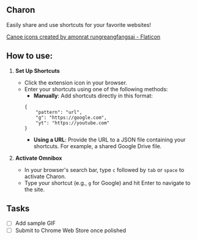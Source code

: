 ## Charon

Easily share and use shortcuts for your favorite websites!

[Canoe icons created by amonrat rungreangfangsai - Flaticon](https://www.flaticon.com/free-icons/canoe)

## How to use:

1. **Set Up Shortcuts**
    - Click the extension icon in your browser.
    - Enter your shortcuts using one of the following methods:
        - **Manually**: Add shortcuts directly in this format:
        ```
        {
            "pattern": "url",
            "g": "https://google.com",
            "yt": "https://youtube.com"
        }
        ```
        - **Using a URL**: Provide the URL to a JSON file containing your
          shortcuts. For example, a shared Google Drive file.

2. **Activate Omnibox**
    - In your browser's search bar, type `c` followed by `tab` or `space` to
      activate Charon.
    - Type your shortcut (e.g., `g` for Google) and hit Enter to navigate to
      the site.

## Tasks

- [ ] Add sample GIF
- [ ] Submit to Chrome Web Store once polished
